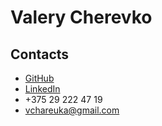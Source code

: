 # Valery Cherevko

## Contacts

- [GitHub](https://github.com/v-cherevko)
- [LinkedIn](https://www.linkedin.com/in/valery-cherevko/)
- +375 29 222 47 19
- [vchareuka@gmail.com](https://gmail.com)

